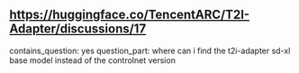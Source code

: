 ## https://huggingface.co/TencentARC/T2I-Adapter/discussions/17

contains_question: yes
question_part: where can i find the t2i-adapter sd-xl base model instead of the controlnet version